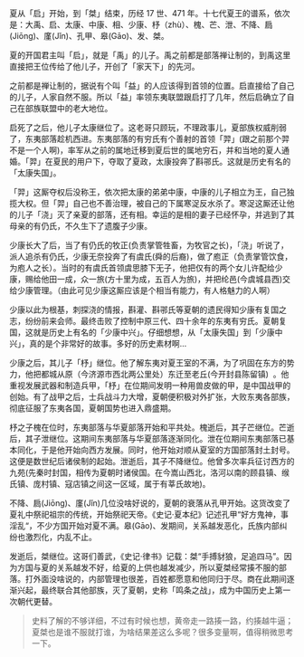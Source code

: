 <!-- @format -->

夏从「启」开始，到「桀」结束，历经 17 世、471 年。十七代夏王的谱系，依次是：大禹、启、太康、中康、相、少康、杼（zhù）、槐、芒、泄、不降、扃(Jiōng)、廑(Jǐn)、孔甲、皋(Gāo)、发、桀。

夏的开国君主叫「启」，就是「禹」的儿子。禹之前都是部落禅让制的，到禹这里直接把王位传给了他儿子，开创了「家天下」的先河。

之前都是禅让制的，据说有个叫「益」的人应该得到首领的位置。启直接给了自己的儿子，人家自然不服。所以「益」率领东夷联盟跟启打了几年，然后启确立了自己在部族联盟中的老大地位。

启死了之后，他儿子太康继位了。这老哥只顾玩，不理政事儿，夏部族权威削弱了，东夷部落趁机西进。东夷部落的有穷氏有个善射的首领「羿」(跟之前那个羿不是一个人啊)，率军从之前的属地迁移到夏后世的属地穷石，并和当地的夏人通婚。「羿」在夏民的用户下，夺取了夏政，太康投奔了斟𬩽氏。这就是历史有名的「太康失国」。

「羿」这厮夺权后没称王，依次把太康的弟弟中康，中康的儿子相立为王，自己独揽大权。但「羿」自己也不善治理，被自己的下属寒浞反水杀了。寒浞这厮还让他的儿子「浇」灭了亲夏的部落，还有相。幸运的是相的妻子已经怀孕，并逃到了其母亲的有仍氏，不久生下了遗腹子少康。

少康长大了后，当了有仍氏的牧正(负责掌管牲畜，为牧官之长)，「浇」听说了，派人追杀有仍氏，少康无奈投奔了有虞氏(舜的后裔)，做了庖正（负责掌管饮食，为庖人之长）。当时的有虞氏首领虞思膝下无子，他把仅有的两个女儿许配给少康，赐给他田一成，众一旅(方十里为成，五百人为旅)，并把纶邑(今虞城县西)交给少康管理。（由此可见少康这厮应该是个相当有能力，有人格魅力的人啊）

少康以此为根基，刺探浇的情报，斟灌、斟𬩽氏等夏朝的遗民得知少康有复国之志，纷纷前来会师。最终击败了控制中原三代、四十余年的东夷有穷氏。夏朝复国，这就是历史上有名的「少康中兴」。仔细想想，从「太康失国」到「少康中兴」，真的是个非常好的故事。多好的历史素材啊...

少康之后，其儿子「杼」继位。他了解东夷对夏王室的不满，为了巩固在东方的势力，他把都城从原（今济源市西北两公里处）东迁至老丘(今开封县陈留镇)  。他重视发展武器和制造兵甲，「杼」在位期间发明一种用兽皮做的甲，是中国战甲的创始。有了战甲之后，士兵战斗力大增，夏朝便积极对外扩张，大败东夷各部族，彻底征服了东夷各国，夏朝国势也进入鼎盛期。

杼之子槐在位时，东夷部落与华夏部落开始和平共处。槐逝后，其子芒继位。芒逝后，其子泄继位。这期间东夷部落与华夏部落逐渐同化。泄在位期间东夷部落已基本同化，于是他开始向西方发展。同时，他开始对顺从夏室的方国部落封土封号。这便是数世纪后诸侯制的起始。泄逝后，其子不降继位。他曾多次率兵征讨西方的九苑(先秦时封国，相传为夏朝时诸侯国。在今嵩山西北，洛河以南的顾县镇、缑氏镇、庞村镇、寇店镇之间这一区域，属于有莘氏故地)。

不降、扃(Jiōng)、廑(Jǐn)几位没啥好说的，夏朝的衰落从孔甲开始。这货改变了夏礼中祭祀祖宗的传统，开始祭祀天帝。《史记·夏本纪》记述孔甲“好方鬼神，事淫乱“，不少方国开始对夏不满。皋(Gāo)、发期间，关系越发恶化，氏族内部纠纷也激烈化，内乱不止。

发逝后，桀继位。这哥们善武，《史记·律书》记载：桀“手搏豺狼，足追四马”。因为方国与夏的关系越发不好，给夏的上供也越发减少，所以夏桀经常揍不服的部落。打外面没啥说的，内部管理也很差，百姓都愿意和他同归于尽。商在此期间逐渐兴起，最终联合其他部族，灭了夏朝，史称「鸣条之战」，成为中国历史上第一次朝代更替。

> 史料了解的不够详细，不过有时候也想，黄帝走一路揍一路，约揍越牛逼； 夏桀也是谁不服就打谁，为啥结果差这么多呢？很多变量啊，值得稍微思考一下。
